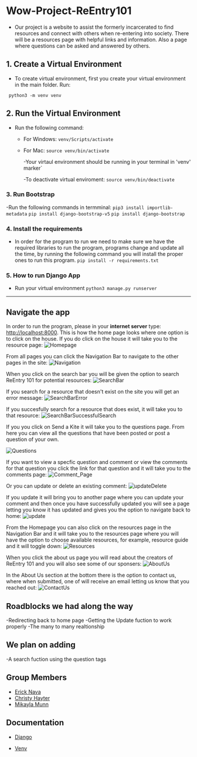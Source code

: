 # Wow-Project-ReEntry101

- Our project is a website to assist the formerly incarcerated to find resources and connect with others when re-entering into society. There will be a resources page with helpful links and information. Also a page where questions can be asked and answered by others.

## 1. Create a Virtual Environment

- To create virtual environment, first you create your virtual environment in the main folder. Run:

``` python3 -m venv venv```

## 2. Run the Virtual Environment

- Run the following command:
  - For Windows:
        ```venv/Scripts/activate```
  - For Mac:
        ```source venv/bin/activate```

     -Your virtaul environment should be running in your terminal in 'venv' marker`

    -To deactivate virtual enviroment:
       ```source venv/bin/deactivate```

### 3. Run Bootstrap

-Run the following commands in termminal:
    ```pip3 install importlib-metadata```
    ```pip install django-bootstrap-v5```
    ```pip install django-bootstrap```

### 4. Install the requirements

- In order for the program to run we need to make sure we have the required libraries to run the program, programs change and update all the time, by running the following command you will install the proper ones to run this program.
    ```pip install -r requirements.txt```

### 5. How to run Django App

- Run your virtual environment
```python3 manage.py runserver```

---

## Navigate the app

In order to run the program, please in your **internet server** type: <http://localhost:8000>. This is how the home page looks where one option is to click on the house. If you do click on the house it will take you to the resource page:
![Homepage](./ReEntry101_site/reentry_todo/static/images/screen%20shots%20for%20readme/Middle%20of%20Home%20Page%20-%20Need%20a%20Housing%20Unit.png)

From all pages you can click the Navigation Bar to navigate to the other pages in the site:
![Navigation](./ReEntry101_site/reentry_todo/static/images/screen%20shots%20for%20readme/Top%20of%20Home%20Page%20-%20Welcome%20Back.png)

When you click on the search bar you will be given the option to search ReEntry 101 for potential resources:
![SearchBar](./ReEntry101_site/reentry_todo/static/images/screen%20shots%20for%20readme/SearchBar.png)

If you search for a resource that doesn't exist on the site you will get an error message:
![SearchBarError](./ReEntry101_site/reentry_todo/static/images/screen%20shots%20for%20readme/SearchBar%20Error.png)

If you succesfully search for a resource that does exist, it will take you to that resource:
![SearchBarSuccessfulSearch](./ReEntry101_site/reentry_todo/static/images/screen%20shots%20for%20readme/SearchBAr%20Succesful%20Search.png)

If you you click on Send a Kite it will take you to the questions page. From here you can view all the questions that have been posted or post a question of your own.

![Questions](./ReEntry101_site/reentry_todo/static/images/screen%20shots%20for%20readme/Send%20a%20Kite%20-%20Ask%20Your%20Question.png)

If you want to view a specfic question and comment or view the comments for that question you click the link for that question and it will take you to the comments page:
![Comment_Page](./ReEntry101_site/reentry_todo/static/images/screen%20shots%20for%20readme/Send%20a%20Kite%20-%20View%20Comment.png)

Or you can update or delete an existing comment:
![updateDelete](./ReEntry101_site/reentry_todo/static/images/screen%20shots%20for%20readme/Send%20A%20Kite%20-%20Update%20and%20Delete.png)

If you update it will bring you to another page where you can update your comment and then once you have successfully updated you will see a page letting you know it has updated and gives you the option to navigate back to home:
![update](./ReEntry101_site/reentry_todo/static/images/screen%20shots%20for%20readme/Send%20A%20Kite%20-%20Update.png)

From the Homepage you can also click on the resources page in the Navigation Bar and it will take you to the resources page where you will have the option to choose available resources, for example, resource guide and it will toggle down:
![Resources](./ReEntry101_site/reentry_todo/static/images/screen%20shots%20for%20readme/Resorce%20Page%20-%20Resource%20Guides.png)

When you click the about us page you will read about the creators of ReEntry 101 and you will also see some of our sponsers:
![AboutUs](./ReEntry101_site/reentry_todo/static/images/screen%20shots%20for%20readme/About%20Us.png) 

In the About Us section at the bottom there is the option to contact us, where when submitted, one of will receive an email letting us know that you reached out:
![ContactUs](./ReEntry101_site/reentry_todo/static/images/screen%20shots%20for%20readme/AboutUS-%20Contact%20Us.png)

## Roadblocks we had along the way

-Redirecting back to home page
-Getting the Update fuction to work properly
-The many to many realtionship

## We plan on adding

-A search fuction using the question tags

## Group Members

- [Erick Nava](https://github.com/ErickNavaP)
- [Christy Hayter](https://github.com/Christy131)
- [Mikayla Munn](https://github.com/MikaylaMunn)

## Documentation

- [Django](https://code.visualstudio.com/docs/python/tutorial-django)

- [Venv](https://py-vscode.readthedocs.io/en/latest/files/venv.html)